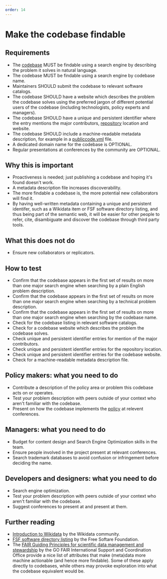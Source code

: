 ```yaml
---
order: 14
---
```


# Make the codebase findable

<!-- SPDX-License-Identifier: CC0-1.0 -->
<!-- SPDX-FileCopyrightText: 2022 The Foundation for Public Code <info@publiccode.net>, https://standard.publiccode.net/AUTHORS -->

## Requirements

* The [codebase](../glossary.md#codebase) MUST be findable using a search engine by describing the problem it solves in natural language.
* The codebase MUST be findable using a search engine by codebase name.
* Maintainers SHOULD submit the codebase to relevant software catalogs.
* The codebase SHOULD have a website which describes the problem the codebase solves using the preferred jargon of different potential users of the codebase (including technologists, policy experts and managers).
* The codebase SHOULD have a unique and persistent identifier where the entry mentions the major contributors, [repository](../glossary.md#repository) location and website.
* The codebase SHOULD include a machine-readable metadata description, for example in a [publiccode.yml](https://github.com/publiccodeyml/publiccode.yml) file.
* A dedicated domain name for the codebase is OPTIONAL.
* Regular presentations at conferences by the community are OPTIONAL.

## Why this is important

* Proactiveness is needed; just publishing a codebase and hoping it's found doesn't work.
* A metadata description file increases discoverability.
* The more findable a codebase is, the more potential new collaborators will find it.
* By having well-written metadata containing a unique and persistent identifer, such as a Wikidata item or FSF software directory listing, and thus being part of the semantic web, it will be easier for other people to refer, cite, disambiguate and discover the codebase through third party tools.

## What this does not do

* Ensure new collaborators or replicators.

## How to test

* Confirm that the codebase appears in the first set of results on more than one major search engine when searching by a plain English problem description.
* Confirm that the codebase appears in the first set of results on more than one major search engine when searching by a technical problem description.
* Confirm that the codebase appears in the first set of results on more than one major search engine when searching by the codebase name.
* Check for the codebase listing in relevant software catalogs.
* Check for a codebase website which describes the problem the codebase solves.
* Check unique and persistent identifier entries for mention of the major contributors.
* Check unique and persistent identifier entries for the repository location.
* Check unique and persistent identifier entries for the codebase website.
* Check for a machine-readable metadata description file.

## Policy makers: what you need to do

* Contribute a description of the policy area or problem this codebase acts on or operates.
* Test your problem description with peers outside of your context who aren't familiar with the codebase.
* Present on how the codebase implements the [policy](../glossary.md#policy) at relevent conferences.

## Managers: what you need to do

* Budget for content design and Search Engine Optimization skills in the team.
* Ensure people involved in the project present at relevant conferences.
* Search trademark databases to avoid confusion or infringement before deciding the name.

## Developers and designers: what you need to do

* Search engine optimization.
* Test your problem description with peers outside of your context who aren't familiar with the codebase.
* Suggest conferences to present at and present at them.

## Further reading

* [Introduction to Wikidata](https://www.wikidata.org/wiki/Wikidata:Introduction) by the Wikidata community.
* [FSF software directory listing](https://directory.fsf.org/wiki/Main_Page) by the Free Softare Foundation.
* The [FAIR Guiding Principles for scientific data management and stewardship](https://www.go-fair.org/fair-principles/) by the GO FAIR International Support and Coordination Office provide a nice list of attributes that make (meta)data more machine actionable (and hence more findable). Some of these apply directly to codebases, while others may provoke exploration into what the codebase equivalent would be.
